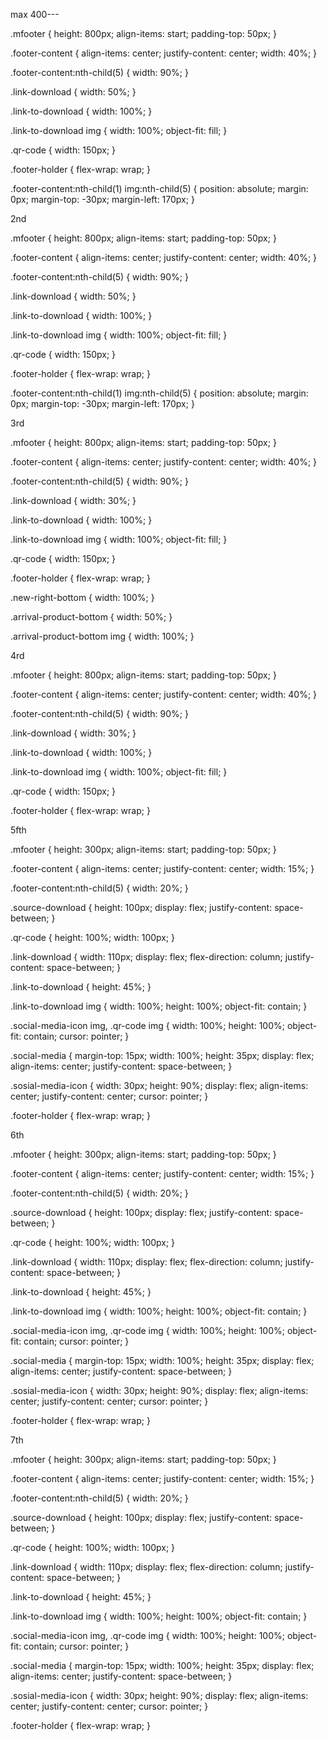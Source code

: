 max 400---

.mfooter {
height: 800px;
align-items: start;
padding-top: 50px;
}

.footer-content {
align-items: center;
justify-content: center;
width: 40%;
}

.footer-content:nth-child(5) {
width: 90%;
}

.link-download {
width: 50%;
}

.link-to-download {
width: 100%;
}

.link-to-download img {
width: 100%;
object-fit: fill;
}

.qr-code {
width: 150px;
}

.footer-holder {
flex-wrap: wrap;
}

.footer-content:nth-child(1) img:nth-child(5) {
position: absolute;
margin: 0px;
margin-top: -30px;
margin-left: 170px;
}

2nd

.mfooter {
height: 800px;
align-items: start;
padding-top: 50px;
}

.footer-content {
align-items: center;
justify-content: center;
width: 40%;
}

.footer-content:nth-child(5) {
width: 90%;
}

.link-download {
width: 50%;
}

.link-to-download {
width: 100%;
}

.link-to-download img {
width: 100%;
object-fit: fill;
}

.qr-code {
width: 150px;
}

.footer-holder {
flex-wrap: wrap;
}

.footer-content:nth-child(1) img:nth-child(5) {
position: absolute;
margin: 0px;
margin-top: -30px;
margin-left: 170px;
}

3rd

.mfooter {
height: 800px;
align-items: start;
padding-top: 50px;
}

.footer-content {
align-items: center;
justify-content: center;
width: 40%;
}

.footer-content:nth-child(5) {
width: 90%;
}

.link-download {
width: 30%;
}

.link-to-download {
width: 100%;
}

.link-to-download img {
width: 100%;
object-fit: fill;
}

.qr-code {
width: 150px;
}

.footer-holder {
flex-wrap: wrap;
}

.new-right-bottom {
width: 100%;
}

.arrival-product-bottom {
width: 50%;
}

.arrival-product-bottom img {
width: 100%;
}

4rd

.mfooter {
height: 800px;
align-items: start;
padding-top: 50px;
}

.footer-content {
align-items: center;
justify-content: center;
width: 40%;
}

.footer-content:nth-child(5) {
width: 90%;
}

.link-download {
width: 30%;
}

.link-to-download {
width: 100%;
}

.link-to-download img {
width: 100%;
object-fit: fill;
}

.qr-code {
width: 150px;
}

.footer-holder {
flex-wrap: wrap;
}

5fth

.mfooter {
height: 300px;
align-items: start;
padding-top: 50px;
}

.footer-content {
align-items: center;
justify-content: center;
width: 15%;
}

.footer-content:nth-child(5) {
width: 20%;
}

.source-download {
height: 100px;
display: flex;
justify-content: space-between;
}

.qr-code {
height: 100%;
width: 100px;
}

.link-download {
width: 110px;
display: flex;
flex-direction: column;
justify-content: space-between;
}

.link-to-download {
height: 45%;
}

.link-to-download img {
width: 100%;
height: 100%;
object-fit: contain;
}

.social-media-icon img,
.qr-code img {
width: 100%;
height: 100%;
object-fit: contain;
cursor: pointer;
}

.social-media {
margin-top: 15px;
width: 100%;
height: 35px;
display: flex;
align-items: center;
justify-content: space-between;
}

.sosial-media-icon {
width: 30px;
height: 90%;
display: flex;
align-items: center;
justify-content: center;
cursor: pointer;
}

.footer-holder {
flex-wrap: wrap;
}

6th

.mfooter {
height: 300px;
align-items: start;
padding-top: 50px;
}

.footer-content {
align-items: center;
justify-content: center;
width: 15%;
}

.footer-content:nth-child(5) {
width: 20%;
}

.source-download {
height: 100px;
display: flex;
justify-content: space-between;
}

.qr-code {
height: 100%;
width: 100px;
}

.link-download {
width: 110px;
display: flex;
flex-direction: column;
justify-content: space-between;
}

.link-to-download {
height: 45%;
}

.link-to-download img {
width: 100%;
height: 100%;
object-fit: contain;
}

.social-media-icon img,
.qr-code img {
width: 100%;
height: 100%;
object-fit: contain;
cursor: pointer;
}

.social-media {
margin-top: 15px;
width: 100%;
height: 35px;
display: flex;
align-items: center;
justify-content: space-between;
}

.sosial-media-icon {
width: 30px;
height: 90%;
display: flex;
align-items: center;
justify-content: center;
cursor: pointer;
}

.footer-holder {
flex-wrap: wrap;
}

7th

.mfooter {
height: 300px;
align-items: start;
padding-top: 50px;
}

.footer-content {
align-items: center;
justify-content: center;
width: 15%;
}

.footer-content:nth-child(5) {
width: 20%;
}

.source-download {
height: 100px;
display: flex;
justify-content: space-between;
}

.qr-code {
height: 100%;
width: 100px;
}

.link-download {
width: 110px;
display: flex;
flex-direction: column;
justify-content: space-between;
}

.link-to-download {
height: 45%;
}

.link-to-download img {
width: 100%;
height: 100%;
object-fit: contain;
}

.social-media-icon img,
.qr-code img {
width: 100%;
height: 100%;
object-fit: contain;
cursor: pointer;
}

.social-media {
margin-top: 15px;
width: 100%;
height: 35px;
display: flex;
align-items: center;
justify-content: space-between;
}

.sosial-media-icon {
width: 30px;
height: 90%;
display: flex;
align-items: center;
justify-content: center;
cursor: pointer;
}

.footer-holder {
flex-wrap: wrap;
}
